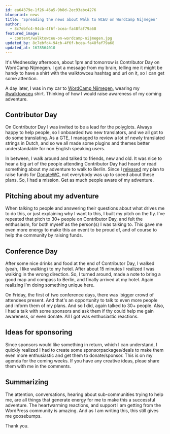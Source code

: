 ```yaml
---
id: ea64379e-1f26-46a5-9b8d-2ec93abc4276
blueprint: news
title: 'Spreading the news about Walk to WCEU on WordCamp Nijmegen'
author:
  - 8c7ebfc4-94cb-4f6f-bcea-fa48faf79a68
featured_image:
  - content/walktowceu-on-wordcamp-nijmegen.jpg
updated_by: 8c7ebfc4-94cb-4f6f-bcea-fa48faf79a68
updated_at: 1678564010
---
```

It's Wednesday afternoon, about 1pm and tomorrow is Contributor Day on WordCamp Nijmegen. I got a message from my brain, telling me it might be handy to have a shirt with the walktowceu hashtag and url on it, so I can get some attention.

A day later, I was in my car to [WordCamp Nijmegen](https://2018.nijmegen.wordcamp.org/), wearing my [#walktowceu](https://twitter.com/hashtag/walktowceu?src=hash) shirt. Thinking of how I would raise awareness of my coming adventure.

Contributor Day
---------------

On Contributor Day I was invited to be a lead for the polyglots. Always happy to help people, so I onboarded two new translators, and we all got to do some translating. As a GTE, I managed to review a lot of newly translated strings in Dutch, and so we all made some plugins and themes better understandable for non English speaking users.

In between, I walk around and talked to friends, new and old. It was nice to hear a big art of the people attending Contributor Day had heard or read something about my adventure to walk to Berlin. Since I [released](https://walktowc.eu/2018/09/01/spreading-the-news-about-walk-to-wceu-on-wordcamp-nijmegen/2018/08/29/i-will-be-raising-funds-for-donatewc/) my plan to raise funds for [DonateWC](https://donatewc.org/), not everybody was up to speed about these plans. So, I had a mission. Get as much people aware of my adventure.

Pitching about my adventure
---------------------------

When talking to people and answering their questions about what drives me to do this, or just explaining why I want to this, I built my pitch on the fly. I've repeated that pitch to 30+ people on Contributor Day, and felt the enthusiasm, for both myself as the person(s) I was talking to. This gave me even more energy to make this an event to be proud of, and of course to help the community by raising funds.

Conference Day
--------------

After some nice drinks and food at the end of Contributor Day, I walked (yeah, I like walking) to my hotel. After about 15 minutes I realized I was walking in the wrong direction. So, I turned around, made a note to bring a good map and compass to Berlin, and finally arrived at my hotel. Again realizing I'm doing something unique here.

On Friday, the first of two conference days, there was  bigger crowd of attendees present. And that's an opportunity to talk to even more people and inform them of my plans. And so I did, again talked to 30+ people. Also, I had a talk with some sponsors and ask them if thy could help me gain awareness, or even donate. All I got was enthusiastic reactions.

Ideas for sponsoring
--------------------

Since sponsors would like something in return, which I can understand, I quickly realized I had to create some sponsorpackages/deals to make them even more enthusiastic and get them to donate/sponsor. This is on my agenda for the coming weeks. If you have any creative ideas, pleae share them with me in the comments.

Summarizing
-----------

The attention, conversations, hearing about sub-communities trying to help me, are all things that generate energy for me to make this a successful adventure. The heartwarming reactions, and support I am getting from the WordPress community is amazing. And as I am writing this, this still gives me goosebumps.

Thank you.